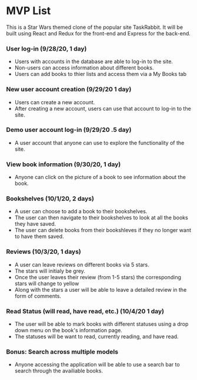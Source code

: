 # MVP List
This is a Star Wars themed clone of the popular site TaskRabbit. It will be built using React and Redux for the front-end and Express for the back-end.

### User log-in (9/28/20, 1 day)
* Users with accounts in the database are able to log-in to the site.
* Non-users can access information about different books.
* Users can add books to thier lists and access them via a My Books tab

### New user account creation (9/29/20 1 day)
* Users can create a new account.
* After creating a new account, users can use that account to log-in to the site.

### Demo user account log-in (9/29/20 .5 day)
* A user account that anyone can use to explore the functionality of the site.

### View book information (9/30/20, 1 day)
* Anyone can click on the picture of a book to see information about the book.

### Bookshelves (10/1/20, 2 days)
* A user can choose to add a book to their bookshelves.
* The user can then navigate to their bookshelves to look at all the books they have saved.
* The user can delete books from their bookshleves if they no longer want to have them saved.

### Reviews (10/3/20, 1 days)
* A user can leave reviews on different books via 5 stars.
* The stars will initialy be grey.
* Once the user leaves their review (from 1-5 stars) the corresponding stars will change to   yellow
* Along with the stars a user will be able to leave a detailed review in the form of comments.

### Read Status (will read, have read, etc.) (10/4/20 1 day)
* The user will be able to mark books with different statuses using a drop down menu on the book's information page.
* The statuses will be want to read, currently reading, and have read.

### Bonus: Search across multiple models
* Anyone accessing the application will be able to use a search bar to search through the availiable books.

